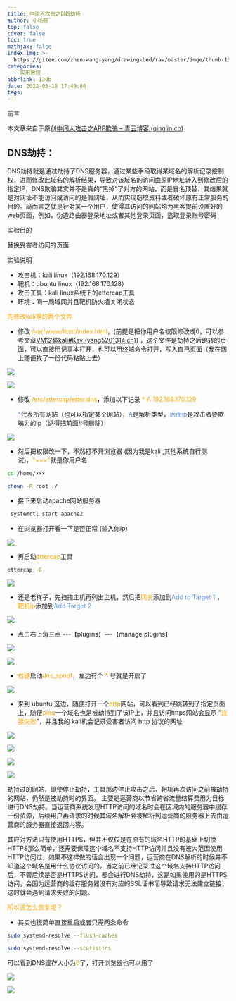 ```yaml
---
title: 中间人攻击之DNS劫持
author: 小杨呀
top: false
cover: false
toc: true
mathjax: false
index_img: >-
  https://gitee.com/zhen-wang-yang/drawing-bed/raw/master/imge/thumb-1920-124961.webp
categories:
  - 实用教程
abbrlink: 130b
date: 2022-03-18 17:49:08
tags:
---
```


<p class="note note-danger">前言</p>

本文章来自于原创[中间人攻击之ARP欺骗 – 青云博客 (qinglin.co)](https://blog.qinglin.co/1410.html)

## DNS劫持：

DNS劫持就是通过劫持了DNS服务器，通过某些手段取得某域名的解析记录控制权，进而修改此域名的解析结果，导致对该域名的访问由原IP地址转入到修改后的指定IP，DNS欺骗其实并不是真的“黑掉”了对方的网站，而是冒名顶替，其结果就是对网址不能访问或访问的是假网址，从而实现窃取资料或者破坏原有正常服务的目的。简而言之就是针对某一个用户，使得其访问的网站均为黑客提前设置好的web页面，例如，伪造路由器登录地址或者其他登录页面，盗取登录账号密码

<p class="note note-info">实验目的</p>

替换受害者访问的页面

<p class="note note-info">实验说明</p>

- 攻击机：kali linux（192.168.170.129）
- 靶机：ubuntu linux（192.168.170.128）
- 攻击工具：kali linux系统下的ettercap工具
- 环境：同一局域网并且靶机防火墙关闭状态

<font color='orange'>先修改kali里的两个文件</font>

- 修改 <font color='orange'>/var/www/html/index.html</font>，(前提是把你用户名权限修改成0，可以参考文章[VM安装kali#Kav (yang5201314.cn)](https://yang5201314.cn/posts/19d3.html#31-修改成-root-权限)) ，这个文件是劫持之后跳转的页面，可以直接用记事本打开，也可以用终端命令打开，写入自己页面（我在网上随便找了一份代码粘贴上去）

![](https://gitee.com/zhen-wang-yang/drawing-bed/raw/master/imge/QQ%E6%88%AA%E5%9B%BE20220318180530.png)

![](https://gitee.com/zhen-wang-yang/drawing-bed/raw/master/imge/QQ%E6%88%AA%E5%9B%BE20220318181614.png)

- 修改<font color='orange'> /etc/ettercap/etter.dns</font>，添加以下记录 <font color='orange'>* A  192.168.170.129</font> 

  <font color='cornflowerblue'>*</font>代表所有网站（也可以指定某个网站），<font color='cornflowerblue'>A</font>是解析类型，<font color='cornflowerblue'>后面ip</font>是攻击者要欺骗为的ip（记得把前面#号删除）

![](https://gitee.com/zhen-wang-yang/drawing-bed/raw/master/imge/QQ%E6%88%AA%E5%9B%BE20220318182310.png)

- 然后把权限改一下，不然打不开浏览器 (因为我是kali ,其他系统自行测试)，<font color='orange'>"×××"</font>就是你用户名

```bash
cd /home/×××
```

```bash
chown -R root ./
```

-  接下来启动apache网站服务器

```bash
 systemctl start apache2
```

- 在浏览器打开看一下是否正常 (输入你ip)

![](https://gitee.com/zhen-wang-yang/drawing-bed/raw/master/imge/QQ%E6%88%AA%E5%9B%BE20220318185950.png)

- 再启动<font color='orange'>ettercap</font>工具

```bash
ettercap -G
```

![](https://gitee.com/zhen-wang-yang/drawing-bed/raw/master/imge/QQ%E6%88%AA%E5%9B%BE20220318190317.png)

- 还是老样子，先扫描主机再列出主机，然后把<font color='orange'>网关</font>添加到<font color='cornflowerblue'>Add to Target 1</font> ，<font color='orange'>靶机ip</font>添加到<font color='cornflowerblue'>Add Target 2</font>

![](https://gitee.com/zhen-wang-yang/drawing-bed/raw/master/imge/QQ%E6%88%AA%E5%9B%BE20220318190525.png)

-  点击右上角三点 ---【plugins】---【manage plugins】

![](https://gitee.com/zhen-wang-yang/drawing-bed/raw/master/imge/QQ%E6%88%AA%E5%9B%BE20220318190752.png)

![](https://gitee.com/zhen-wang-yang/drawing-bed/raw/master/imge/QQ%E6%88%AA%E5%9B%BE20220318190720.png)

- <font color='orange'>右键</font>启动<font color='orange'>dns_spoof</font>，左边有个 <font color='orange'>*</font> 号就是开启了

![](https://gitee.com/zhen-wang-yang/drawing-bed/raw/master/imge/QQ%E6%88%AA%E5%9B%BE20220318190826.png)

- 来到 ubuntu 这边，随便打开一个<font color='orange'>http</font>网站，可以看到已经跳转到了指定页面上，随便<font color='orange'>ping</font>一个域名也是被劫持到了该IP上，并且访问https网站会显示 "<font color='orange'>连接失败</font>"，并且我的 kali机会记录受害者访问 http 协议的网址

![](https://gitee.com/zhen-wang-yang/drawing-bed/raw/master/imge/QQ%E6%88%AA%E5%9B%BE20220318191310.png)

![](https://gitee.com/zhen-wang-yang/drawing-bed/raw/master/imge/QQ%E6%88%AA%E5%9B%BE20220318191142.png)

![](https://gitee.com/zhen-wang-yang/drawing-bed/raw/master/imge/QQ%E6%88%AA%E5%9B%BE20220318191604.png)

![](https://gitee.com/zhen-wang-yang/drawing-bed/raw/master/imge/QQ%E6%88%AA%E5%9B%BE20220318192139.png)

劫持过的网站，即使停止劫持，工具那边停止攻击之后，靶机再次访问之前被劫持的网站，仍然是被劫持时的界面。
主要是运营商以节省跨省流量结算费用为目标进行DNS劫持。当运营商系统发现HTTP访问的域名时会在区域内的服务器中缓存一份资源，后续用户再请求的时候其域名解析会被解析到运营商的服务器上去由运营商的服务器直接返回内容。

其应对方法只有使用HTTPS，但并不仅仅是在原有的域名HTTP的基础上切换HTTPS那么简单，还需要保障这个域名不支持HTTP访问并且没有被大范围使用HTTP访问过，如果不这样做的话会出现一个问题，运营商在DNS解析的时候并不知道这个域名是用什么协议访问的，当之前已经记录过这个域名支持HTTP访问后，不管后续是否是HTTPS访问，都会进行DNS劫持，这是如果使用的是HTTPS访问，会因为运营商的缓存服务器没有对应的SSL证书而导致请求无法建立链接，这时就会遇到请求失败的问题。

<font color='orange'>所以该怎么恢复呢？</font>

- 其实也很简单直接重启或者只需两条命令

```bash
sudo systemd-resolve --flush-caches
```

```bash
sudo systemd-resolve --statistics
```

可以看到DNS缓存大小为<font color='orange'>0</font>了，打开浏览器也可以用了

![](https://gitee.com/zhen-wang-yang/drawing-bed/raw/master/imge/QQ%E6%88%AA%E5%9B%BE20220318193632.png)

![](https://gitee.com/zhen-wang-yang/drawing-bed/raw/master/imge/QQ%E6%88%AA%E5%9B%BE20220318193644.png)

